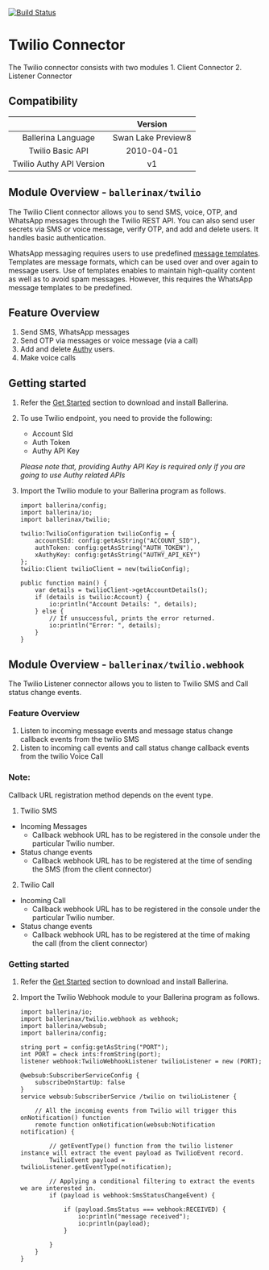 [![Build Status](https://travis-ci.org/ballerina-platform/module-ballerinax-twilio.svg?branch=master)](https://travis-ci.org/ballerina-platform/module-ballerinax-twilio)

# Twilio Connector

The Twilio connector consists with two modules
    1. Client Connector
    2. Listener Connector

## Compatibility

|                          |    Version         |
|:------------------------:|:------------------:|
| Ballerina Language       | Swan Lake Preview8 |
| Twilio Basic API         | 2010-04-01         |
| Twilio Authy API Version | v1                 |

## Module Overview - `ballerinax/twilio`

The Twilio Client connector allows you to send SMS, voice, OTP, and WhatsApp messages through the Twilio REST API. You can also send
user secrets via SMS or voice message, verify OTP, and add and delete users. It handles basic authentication.

WhatsApp messaging requires users to use predefined [message templates](https://www.twilio.com/docs/sms/whatsapp/tutorial/send-whatsapp-notification-messages-templates). Templates are message formats, which can be used over and over again to message users. Use of templates enables to maintain high-quality content as well as to avoid spam messages. However, this requires the WhatsApp message templates to be predefined.

## Feature Overview

1. Send SMS, WhatsApp messages
2. Send OTP via messages or voice message (via a call)
3. Add and delete [Authy](https://www.twilio.com/authy) users.
3. Make voice calls

## Getting started

1.  Refer the [Get Started](https://ballerina.io/v1-1/learn/) section to download and install Ballerina.

2.  To use Twilio endpoint, you need to provide the following:

       - Account SId
       - Auth Token
       - Authy API Key

       *Please note that, providing Authy API Key is required only if you are going to use Authy related APIs*

3. Import the Twilio module to your Ballerina program as follows.

	```ballerina
	import ballerina/config;
	import ballerina/io;
    import ballerinax/twilio;

    twilio:TwilioConfiguration twilioConfig = {
        accountSId: config:getAsString("ACCOUNT_SID"),
        authToken: config:getAsString("AUTH_TOKEN"),
        xAuthyKey: config:getAsString("AUTHY_API_KEY")
    };
    twilio:Client twilioClient = new(twilioConfig);

    public function main() {
        var details = twilioClient->getAccountDetails();
        if (details is twilio:Account) {
            io:println("Account Details: ", details);
        } else {
            // If unsuccessful, prints the error returned.
            io:println("Error: ", details);
        }
    }
	```

## Module Overview - `ballerinax/twilio.webhook`

The Twilio Listener connector allows you to listen to Twilio SMS and Call status change events.

### Feature Overview

1. Listen to incoming message events and message status change callback events from the twilio SMS
2. Listen to incoming call events and call status change callback events from the twilio Voice Call

### Note:

Callback URL registration method depends on the event type.
1. Twilio SMS
 - Incoming Messages
    - Callback webhook URL has to be registered in the console under the particular Twilio number.
 - Status change events
    - Callback webhook URL has to be registered at the time of sending the SMS (from the client connector)
2. Twilio Call
 - Incoming Call
    - Callback webhook URL has to be registered in the console under the particular Twilio number.
 - Status change events
    - Callback webhook URL has to be registered at the time of making the call (from the client connector)

### Getting started

1.  Refer the [Get Started](https://ballerina.io/v1-1/learn/) section to download and install Ballerina.

2. Import the Twilio Webhook module to your Ballerina program as follows.

	```ballerina
	import ballerina/io;
    import ballerinax/twilio.webhook as webhook;
    import ballerina/websub;
    import ballerina/config;

    string port = config:getAsString("PORT");
    int PORT = check ints:fromString(port);
    listener webhook:TwilioWebhookListener twilioListener = new (PORT);

    @websub:SubscriberServiceConfig {
        subscribeOnStartUp: false
    }
    service websub:SubscriberService /twilio on twilioListener {

        // All the incoming events from Twilio will trigger this onNotification() function
        remote function onNotification(websub:Notification notification) {

            // getEventType() function from the twilio listener instance will extract the event payload as TwilioEvent record.
            TwilioEvent payload = twilioListener.getEventType(notification);

            // Applying a conditional filtering to extract the events we are interested in.
            if (payload is webhook:SmsStatusChangeEvent) {

                if (payload.SmsStatus === webhook:RECEIVED) {
                    io:println("message received");
                    io:println(payload);
                } 

            } 
        }
    }
	```